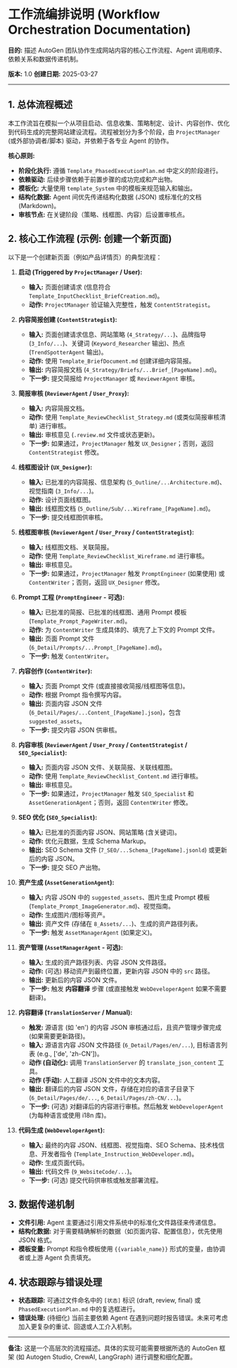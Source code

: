 # 工作流编排说明 (Workflow Orchestration Documentation)

**目的:** 描述 AutoGen 团队协作生成网站内容的核心工作流程、Agent 调用顺序、依赖关系和数据传递机制。

**版本:** 1.0
**创建日期:** 2025-03-27

---

## 1. 总体流程概述

本工作流旨在模拟一个从项目启动、信息收集、策略制定、设计、内容创作、优化到代码生成的完整网站建设流程。流程被划分为多个阶段，由 `ProjectManager` (或外部协调者/脚本) 驱动，并依赖于各专业 Agent 的协作。

**核心原则:**

*   **阶段化执行:** 遵循 `Template_PhasedExecutionPlan.md` 中定义的阶段进行。
*   **依赖驱动:** 后续步骤依赖于前置步骤的成功完成和产出物。
*   **模板化:** 大量使用 `template_System` 中的模板来规范输入和输出。
*   **结构化数据:** Agent 间优先传递结构化数据 (JSON) 或标准化的文档 (Markdown)。
*   **审核节点:** 在关键阶段（策略、线框图、内容）后设置审核点。

## 2. 核心工作流程 (示例: 创建一个新页面)

以下是一个创建新页面（例如产品详情页）的典型流程：

1.  **启动 (Triggered by `ProjectManager` / User):**
    *   **输入:** 页面创建请求 (信息符合 `Template_InputChecklist_BriefCreation.md`)。
    *   **动作:** `ProjectManager` 验证输入完整性，触发 `ContentStrategist`。

2.  **内容简报创建 (`ContentStrategist`):**
    *   **输入:** 页面创建请求信息、网站策略 (`4_Strategy/...`)、品牌指导 (`3_Info/...`)、关键词 (`Keyword_Researcher` 输出)、热点 (`TrendSpotterAgent` 输出)。
    *   **动作:** 使用 `Template_BriefDocument.md` 创建详细内容简报。
    *   **输出:** 内容简报文档 (`4_Strategy/Briefs/...Brief_[PageName].md`)。
    *   **下一步:** 提交简报给 `ProjectManager` 或 `ReviewerAgent` 审核。

3.  **简报审核 (`ReviewerAgent` / `User_Proxy`):**
    *   **输入:** 内容简报文档。
    *   **动作:** 使用 `Template_ReviewChecklist_Strategy.md` (或类似简报审核清单) 进行审核。
    *   **输出:** 审核意见 (`.review.md` 文件或状态更新)。
    *   **下一步:** 如果通过，`ProjectManager` 触发 `UX_Designer`；否则，返回 `ContentStrategist` 修改。

4.  **线框图设计 (`UX_Designer`):**
    *   **输入:** 已批准的内容简报、信息架构 (`5_Outline/...Architecture.md`)、视觉指南 (`3_Info/...`)。
    *   **动作:** 设计页面线框图。
    *   **输出:** 线框图文档 (`5_Outline/Sub/...Wireframe_[PageName].md`)。
    *   **下一步:** 提交线框图供审核。

5.  **线框图审核 (`ReviewerAgent` / `User_Proxy` / `ContentStrategist`):**
    *   **输入:** 线框图文档、关联简报。
    *   **动作:** 使用 `Template_ReviewChecklist_Wireframe.md` 进行审核。
    *   **输出:** 审核意见。
    *   **下一步:** 如果通过，`ProjectManager` 触发 `PromptEngineer` (如果使用) 或 `ContentWriter`；否则，返回 `UX_Designer` 修改。

6.  **Prompt 工程 (`PromptEngineer` - 可选):**
    *   **输入:** 已批准的简报、已批准的线框图、通用 Prompt 模板 (`Template_Prompt_PageWriter.md`)。
    *   **动作:** 为 `ContentWriter` 生成具体的、填充了上下文的 Prompt 文件。
    *   **输出:** 页面 Prompt 文件 (`6_Detail/Prompts/...Prompt_[PageName].md`)。
    *   **下一步:** 触发 `ContentWriter`。

7.  **内容创作 (`ContentWriter`):**
    *   **输入:** 页面 Prompt 文件 (或直接接收简报/线框图等信息)。
    *   **动作:** 根据 Prompt 指令撰写内容。
    *   **输出:** 页面内容 JSON 文件 (`6_Detail/Pages/...Content_[PageName].json`)，包含 `suggested_assets`。
    *   **下一步:** 提交内容 JSON 供审核。

8.  **内容审核 (`ReviewerAgent` / `User_Proxy` / `ContentStrategist` / `SEO_Specialist`):**
    *   **输入:** 页面内容 JSON 文件、关联简报、关联线框图。
    *   **动作:** 使用 `Template_ReviewChecklist_Content.md` 进行审核。
    *   **输出:** 审核意见。
    *   **下一步:** 如果通过，`ProjectManager` 触发 `SEO_Specialist` 和 `AssetGenerationAgent`；否则，返回 `ContentWriter` 修改。

9.  **SEO 优化 (`SEO_Specialist`):**
    *   **输入:** 已批准的页面内容 JSON、网站策略 (含关键词)。
    *   **动作:** 优化元数据，生成 Schema Markup。
    *   **输出:** SEO Schema 文件 (`7_SEO/...Schema_[PageName].jsonld`) 或更新后的内容 JSON。
    *   **下一步:** 提交 SEO 产出物。

10. **资产生成 (`AssetGenerationAgent`):**
    *   **输入:** 内容 JSON 中的 `suggested_assets`、图片生成 Prompt 模板 (`Template_Prompt_ImageGenerator.md`)、视觉指南。
    *   **动作:** 生成图片/图标等资产。
    *   **输出:** 资产文件 (存储在 `8_Assets/...`)、生成的资产路径列表。
    *   **下一步:** 触发 `AssetManagerAgent` (如果定义)。

11. **资产管理 (`AssetManagerAgent` - 可选):**
    *   **输入:** 生成的资产路径列表、内容 JSON 文件路径。
    *   **动作:** (可选) 移动资产到最终位置，更新内容 JSON 中的 `src` 路径。
    *   **输出:** 更新后的内容 JSON 文件。
    *   **下一步:** 触发 **内容翻译** 步骤 (或直接触发 `WebDeveloperAgent` 如果不需要翻译)。

12. **内容翻译 (`TranslationServer` / Manual):**
    *   **触发:** 源语言 (如 'en') 的内容 JSON 审核通过后，且资产管理步骤完成 (如果需要更新路径)。
    *   **输入:** 源语言内容 JSON 文件路径 (`6_Detail/Pages/en/...`), 目标语言列表 (e.g., ['de', 'zh-CN'])。
    *   **动作 (自动化):** 调用 `TranslationServer` 的 `translate_json_content` 工具。
    *   **动作 (手动):** 人工翻译 JSON 文件中的文本内容。
    *   **输出:** 翻译后的内容 JSON 文件，存储在对应的语言子目录下 (`6_Detail/Pages/de/...`, `6_Detail/Pages/zh-CN/...`)。
    *   **下一步:** (可选) 对翻译后的内容进行审核。然后触发 `WebDeveloperAgent` (为每种语言或使用 i18n 库)。

13. **代码生成 (`WebDeveloperAgent`):**
    *   **输入:** 最终的内容 JSON、线框图、视觉指南、SEO Schema、技术栈信息、开发者指令 (`Template_Instruction_WebDeveloper.md`)。
    *   **动作:** 生成页面代码。
    *   **输出:** 代码文件 (`9_WebsiteCode/...`)。
    *   **下一步:** (可选) 提交代码供审核或触发部署流程。

## 3. 数据传递机制

*   **文件引用:** Agent 主要通过引用文件系统中的标准化文件路径来传递信息。
*   **结构化数据:** 对于需要精确解析的数据（如页面内容、配置信息），优先使用 JSON 格式。
*   **模板变量:** Prompt 和指令模板使用 `{{variable_name}}` 形式的变量，由协调者或上游 Agent 负责填充。

## 4. 状态跟踪与错误处理

*   **状态跟踪:** 可通过文件命名中的 `[状态]` 标识 (draft, review, final) 或 `PhasedExecutionPlan.md` 中的复选框进行。
*   **错误处理:** (待细化) 当前主要依赖 Agent 在遇到问题时报告错误。未来可考虑加入更复杂的重试、回退或人工介入机制。

---

**备注:** 这是一个高层次的流程描述。具体的实现可能需要根据所选的 AutoGen 框架 (如 Autogen Studio, CrewAI, LangGraph) 进行调整和细化配置。
